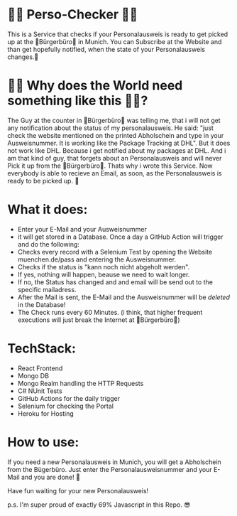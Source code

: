 # 🚀🎉 Perso-Checker 🎉🚀
This is a Service that checks if your Personalausweis is ready to get picked up at the 🤡Bürgerbüro🤡 in Munich. You can Subscribe at the Website and than get hopefully notified, when the state of your Personalausweis changes.🤩


# 🤦‍♂️ Why does the World need something like this 🤷‍♀️?
The Guy at the counter in 🤡Bürgerbüro🤡 was telling me, that i will not get any notification about the status of my personalausweis. He said: "just check the website
mentioned on the printed Abholschein and type in your Ausweisnummer. It is working like the Package Tracking at DHL". But it does not work like DHL. Because i get 
notified about my packages at DHL. And i am that kind of guy, that forgets about an Personalausweis and will never Pick it up from the 🤡Bürgerbüro🤡. Thats why i wrote 
this Service. Now everybody is able to recieve an Email, as soon, as the Personalausweis is ready to be picked up. 🎉


# What it does:
 - Enter your E-Mail and your Ausweisnummer
 - it will get stored in a Database. Once a day a GitHub Action will trigger and do the following:
 - Checks every record with a Selenium Test by opening the Website muenchen.de/pass and entering the Ausweisnummer.
 - Checks if the status is "kann noch nicht abgeholt werden". 
 - If yes, nothing will happen, beause we need to wait longer. 
 - If no, the Status has changed and and email will be send out to the specific mailadress.
 - After the Mail is sent, the E-Mail and the Ausweisnummer will be *deleted* in the Database!
 - The Check runs every 60 Minutes. (i think, that higher frequent executions will just break the Internet at 🤡Bürgerbüro🤡)
 
# TechStack:
 - React Frontend
 - Mongo DB
 - Mongo Realm handling the HTTP Requests
 - C# NUnit Tests
 - GitHub Actions for the daily trigger
 - Selenium for checking the Portal
 - Heroku for Hosting
 
# How to use:
 If you need a new Personalausweis in Munich, you will get a Abholschein from the Bügerbüro. Just enter the Personalausweisnummer and your E-Mail and you are done! 🚀
 
 Have fun waiting for your new Personalausweis!
 
 p.s. I'm super proud of exactly 69% Javascript in this Repo. 😎
